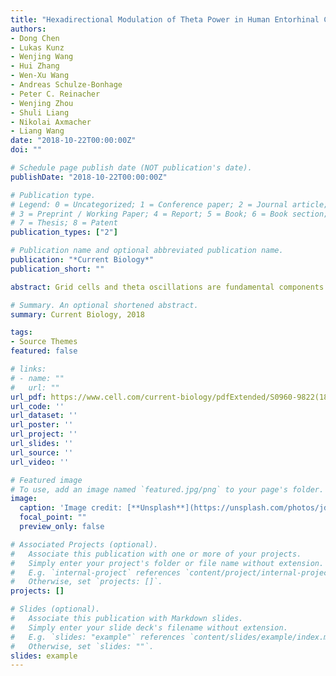 ```yaml
---
title: "Hexadirectional Modulation of Theta Power in Human Entorhinal Cortex during Spatial Navigation"
authors:
- Dong Chen
- Lukas Kunz
- Wenjing Wang
- Hui Zhang
- Wen-Xu Wang
- Andreas Schulze-Bonhage
- Peter C. Reinacher
- Wenjing Zhou
- Shuli Liang
- Nikolai Axmacher
- Liang Wang
date: "2018-10-22T00:00:00Z"
doi: ""

# Schedule page publish date (NOT publication's date).
publishDate: "2018-10-22T00:00:00Z"

# Publication type.
# Legend: 0 = Uncategorized; 1 = Conference paper; 2 = Journal article;
# 3 = Preprint / Working Paper; 4 = Report; 5 = Book; 6 = Book section;
# 7 = Thesis; 8 = Patent
publication_types: ["2"]

# Publication name and optional abbreviated publication name.
publication: "*Current Biology*"
publication_short: ""

abstract: Grid cells and theta oscillations are fundamental components of the brain’s navigation system. Grid cells provide animals [1, 2] and humans [3, 4] with a spatial map of the environment by exhibiting multiple firing fields arranged in a regular grid of equilateral triangles. This unique firing pattern presumably constitutes the neural basis for path integration [5–8] and may also enable navigation in visual and conceptual spaces [9–12]. Theta frequency oscillations are a prominent mesoscopic network phenomenon during navigation in both rodents and humans [13, 14] and encode movement speed [15–17], distance traveled [18], and proximity to spatial boundaries [19]. Whether theta oscillations may also carry a grid-like signal remains elusive, however. Capitalizing on previous fMRI studies revealing a macroscopic proxy of sum grid cell activity in human entorhinal cortex (EC) [20–22], we examined intracranial EEG recordings from the EC of epilepsy patients (n = 9) performing a virtual navigation task. We found that the power of theta oscillations (4–8 Hz) exhibits 6-fold rotational modulation by movement direction, reminiscent of grid cell-like representations detected using fMRI. Modulation of theta power was specific to 6-fold rotational symmetry and to the EC. Hexadirectional modulation of theta power by movement direction only emerged during fast movements, stabilized over the course of the experiment, and showed sensitivity to the environmental boundary. Our results suggest that oscillatory power in the theta frequency range carries an imprint of sum grid cell activity potentially enabled by a common grid orientation of neighboring grid cells [23].

# Summary. An optional shortened abstract.
summary: Current Biology, 2018

tags:
- Source Themes
featured: false

# links:
# - name: ""
#   url: ""
url_pdf: https://www.cell.com/current-biology/pdfExtended/S0960-9822(18)31113-8
url_code: ''
url_dataset: ''
url_poster: ''
url_project: ''
url_slides: ''
url_source: ''
url_video: ''

# Featured image
# To use, add an image named `featured.jpg/png` to your page's folder. 
image:
  caption: 'Image credit: [**Unsplash**](https://unsplash.com/photos/jdD8gXaTZsc)'
  focal_point: ""
  preview_only: false

# Associated Projects (optional).
#   Associate this publication with one or more of your projects.
#   Simply enter your project's folder or file name without extension.
#   E.g. `internal-project` references `content/project/internal-project/index.md`.
#   Otherwise, set `projects: []`.
projects: []

# Slides (optional).
#   Associate this publication with Markdown slides.
#   Simply enter your slide deck's filename without extension.
#   E.g. `slides: "example"` references `content/slides/example/index.md`.
#   Otherwise, set `slides: ""`.
slides: example
---
```


